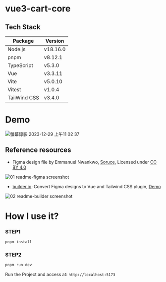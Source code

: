 # vue3-cart-core

## Tech Stack

| **Package** | **Version** |
| ----------- | ----------- |
| Node.js     | v18.16.0    |
| pnpm        | v8.12.1    |
| TypeScript  | v5.3.0      |
| Vue         | v3.3.11     |
| Vite        | v5.0.10      |
| Vitest      | v1.0.4     |
| TailWind CSS| v3.4.0

# Demo
![螢幕錄影 2023-12-29 上午11 02 37](https://github.com/MollyLin/vue3-cart-core/assets/7385444/be981dbb-71cb-4fed-9e91-51043ff888db)

## Reference resources
- Figma design file by Emmanuel Nwankwo, [Soruce](https://www.figma.com/community/file/1233130764703685276/ecommerce-mobile-app), Licensed under [CC BY 4.0](https://creativecommons.org/licenses/by/4.0/)

![01 readme-figma screenshot](https://github.com/MollyLin/vue3-cart-core/assets/7385444/86c66378-1820-4817-b81a-e024fd7bffb3)

- [builder.io](https://www.builder.io/m/developers): Convert Figma designs to Vue and Tailwind CSS plugin, [Demo](https://builder.io/fiddle/dd83cb6f4d60452caf7bc30a848e4042?fromFigma=true)

![02 readme-builder screenshot](https://github.com/MollyLin/vue3-cart-core/assets/7385444/baa78e7b-07d0-4682-87f4-aa83e6b607c0)

# How I use it?

### STEP1
```sh
pnpm install
```

### STEP2
```sh
pnpm run dev
```

Run the Project and access at: `http://localhost:5173`
